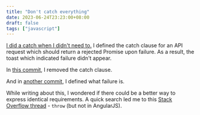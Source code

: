 ```yaml
---
title: "Don't catch everything"
date: 2023-06-24T23:23:00+08:00
draft: false
tags: ["javascript"]
---
```

[I did a catch when I didn't need to.](https://stackoverflow.com/questions/75078415/error-responses-from-api-are-considered-success-in-react-query) I defined the catch clause for an API request which should return a rejected Promise upon failure. As a result, the toast which indicated failure didn't appear.

In [this commit](https://github.com/opengovsg/FormSG/pull/6087/commits/157c5e8d2e6ad716828aa03865844064f55edc5e), I removed the catch clause.

And in [another commit](https://github.com/opengovsg/FormSG/pull/6087/commits/c40a2d9a64a0bfee75395005a401d9e6a4073e66), I defined what failure is.

While writing about this, I wondered if there could be a better way to express identical requirements. A quick search led me to this [Stack Overflow thread](https://stackoverflow.com/questions/43306623/reject-a-promise-from-then) - `throw` (but not in AngularJS).

